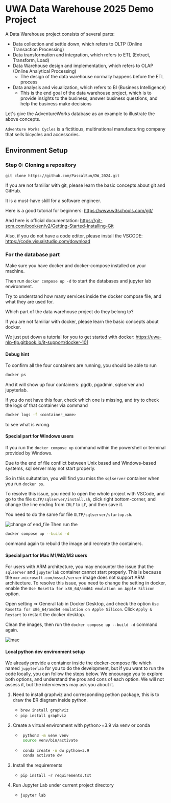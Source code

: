 # UWA Data Warehouse 2025 Demo Project

A Data Warehouse project consists of several parts:

- Data collection and settle down, which refers to OLTP (Online Transaction Processing)
- Data transformation and integration, which refers to ETL (Extract, Transform, Load)
- Data Warehouse design and implementation, which refers to OLAP (Online Analytical Processing)
    - The design of the data warehouse normally happens before the ETL process
- Data analysis and visualization, which refers to BI (Business Intelligence)
    - This is the end goal of the data warehouse project, which is to provide insights to the business, answer business
      questions, and help the business make decisions

Let's give the AdventureWorks database as an example to illustrate the above concepts.

`Adventure Works Cycles` is a fictitious, multinational manufacturing company that sells bicycles and accessories.

## Environment Setup

### Step 0: Cloning a repository

```
git clone https://github.com/PascalSun/DW_2024.git
```

If you are not familiar with git, please learn the basic concepts about git and GitHub.

It is a must-have skill for a software engineer.

Here is a good tutorial for beginners: https://www.w3schools.com/git/

And here is official documentation: https://git-scm.com/book/en/v2/Getting-Started-Installing-Git

Also, if you do not have a code editor, please install the VSCODE: https://code.visualstudio.com/download

### For the database part

Make sure you have docker and docker-compose installed on your machine.

Then run `docker compose up -d` to start the databases and jupyter lab environment.

Try to understand how many services inside the docker compose file, and what they are used for.

Which part of the data warehouse project do they belong to?

If you are not familiar with docker, please learn the basic concepts about docker.

We just put down a tutorial for you to get started with docker: https://uwa-nlp-tlp.gitbook.io/it-support/docker-101

#### Debug hint

To confirm all the four containers are running, you should be able to run

```bash
docker ps 
```

And it will show up four containers: pgdb, pgadmin, sqlserver and jupyterlab.

If you do not have this four, check which one is missing, and try to check the logs of that container via command

```bash
docker logs -f <container_name>
```

to see what is wrong.

#### Special part for Windows users

If you run the `docker compose up` command within the powershell or terminal provided by Windows.

Due to the end of file conflict between Unix based and Windows-based systems, sql server may not start properly.

So in this suitutation, you will find you miss the `sqlserver` container when you run `docker ps`.

To resolve this issue, you need to open the whole project with VSCode, and go to the file `OLTP/sqlserver/install.sh`,
click right
bottom-corner, and change the line ending from `CRLF` to `LF`, and then save it.

You need to do the same for file `OLTP/sqlserver/startup.sh`.

![change of end_file](imgs/change_end_of_file.gif)
Then run the

```bash
docker compose up --build -d
```

command again to rebuild the image and recreate the containers.

#### Special part for Mac M1/M2/M3 users

For users with ARM architecture, you may encounter the issue that the `sqlserver` and `jupyterlab` container cannot
start properly.
This is because the `mcr.microsoft.com/mssql/server` image does not support ARM architecture.
To resolve this issue, you need to change the setting in docker, enable
the `Use Rosetta for x86_64/amd64 emulation on Apple Silicon` option.

Open setting => General tab in Docker Desktop, and check the
option `Use Rosetta for x86_64/amd64 emulation on Apple Silicon`. Click `Apply & Restart` to restart the docker desktop.

Clean the images, then run the `docker compose up --build -d` command again.

![mac](imgs/mac.png)

#### Local python dev environment setup

We already provide a container inside the docker-compose file which named `jupyterlab` for you to do the development,
but if you want to run the code locally, you can follow the steps below.
We encourage you to explore both options, and understand the pros and cons of each option.
We will not assess it, but the interviewers may ask you about it.

1. Need to install graphviz and corresponding python package, this is to draw the ER diagram inside python.
    - `brew install graphviz`
    - `pip install graphviz`

2. Create a virtual environment with python>=3.9 via venv or conda
    - ```bash
       python3 -m venv venv
       source venv/bin/activate
       ```
    - ```bash
       conda create -n dw python=3.9
       conda activate dw
       ```

3. Install the requirements
    - `pip install -r requirements.txt`
4. Run Jupyter Lab under current project directory
    - `jupyter lab`
